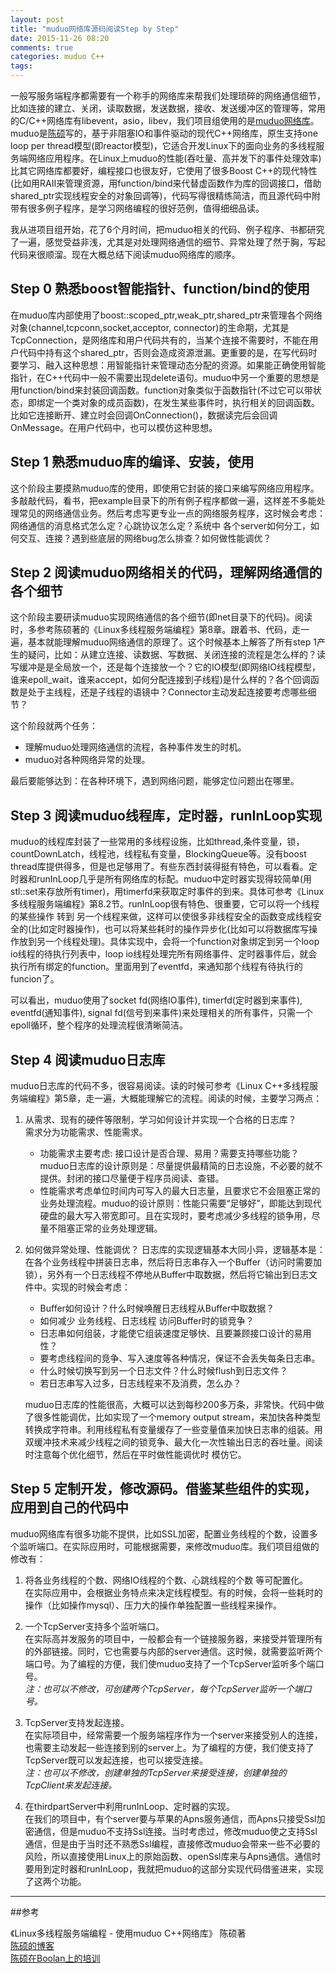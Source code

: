 ```yaml
---
layout: post
title: "muduo网络库源码阅读Step by Step"
date: 2015-11-26 08:20
comments: true
categories: muduo C++
tags: 
---
```






一般写服务端程序都需要有一个称手的网络库来帮我们处理琐碎的网络通信细节，比如连接的建立、关闭，读取数据，发送数据，接收、发送缓冲区的管理等，常用的C/C++网络库有libevent，asio，libev，我们项目组使用的是[muduo网络库](https://github.com/chenshuo/muduo)。muduo是[陈硕](http://www.chenshuo.com/)写的，基于非阻塞IO和事件驱动的现代C++网络库，原生支持one loop per thread模型(即reactor模型)，它适合开发Linux下的面向业务的多线程服务端网络应用程序。<!--more-->在Linux上muduo的性能(吞吐量、高并发下的事件处理效率)比其它网络库都要好，编程接口也很友好，它使用了很多Boost C++的现代特性(比如用RAII来管理资源，用function/bind来代替虚函数作为库的回调接口，借助shared_ptr实现线程安全的对象回调等)，代码写得很精练简洁，而且源代码中附带有很多例子程序，是学习网络编程的很好范例，值得细细品读。

我从进项目组开始，花了6个月时间，把muduo相关的代码、例子程序、书都研究了一遍，感觉受益非浅，尤其是对处理网络通信的细节、异常处理了然于胸，写起代码来很顺溜。现在大概总结下阅读muduo网络库的顺序。


## Step 0       熟悉boost智能指针、function/bind的使用

在muduo库内部使用了boost::scoped_ptr,weak_ptr,shared_ptr来管理各个网络对象(channel,tcpconn,socket,acceptor, connector)的生命期，尤其是TcpConnection，是网络库和用户代码共有的，当某个连接不需要时，不能在用户代码中持有这个shared_ptr，否则会造成资源泄漏。更重要的是，在写代码时要学习、融入这种思想：用智能指针来管理动态分配的资源。如果能正确使用智能指针，在C++代码中一般不需要出现delete语句。muduo中另一个重要的思想是用function/bind来封装回调函数。function对象类似于函数指针(不过它可以带状态，即绑定一个类对象的成员函数)，在发生某些事件时，执行相关的回调函数。比如它连接断开、建立时会回调OnConnection()，数据读完后会回调OnMessage。在用户代码中，也可以模仿这种思想。

## Step 1       熟悉muduo库的编译、安装，使用
这个阶段主要摸熟muduo库的使用，即使用它封装的接口来编写网络应用程序。多敲敲代码，看书，把example目录下的所有例子程序都做一遍，这样差不多能处理常见的网络通信业务。然后考虑写更专业一点的网络服务程序，这时候会考虑：网络通信的消息格式怎么定？心跳协议怎么定？系统中 各个server如何分工，如何交互、连接？遇到些底层的网络bug怎么排查？如何做性能调优？

## Step 2       阅读muduo网络相关的代码，理解网络通信的各个细节
这个阶段主要研读muduo实现网络通信的各个细节(即net目录下的代码)。阅读时，多参考陈硕著的《Linux多线程服务端编程》第8章。跟着书、代码，走一遍，基本就能理解muduo网络通信的原理了。这个时候基本上解答了所有step 1产生的疑问，比如：从建立连接、读数据、写数据、关闭连接的流程是怎么样的？读写缓冲是是全局放一个，还是每个连接放一个？它的IO模型(即网络IO线程模型，谁来epoll_wait，谁来accept，如何分配连接到子线程)是什么样的？各个回调函数是处于主线程，还是子线程的语镜中？Connector主动发起连接要考虑哪些细节？

这个阶段就两个任务：  

- 理解muduo处理网络通信的流程，各种事件发生的时机。  
- muduo对各种网络异常的处理。  

最后要能够达到：在各种环境下，遇到网络问题，能够定位问题出在哪里。

## Step 3  阅读muduo线程库，定时器，runInLoop实现
muduo的线程库封装了一些常用的多线程设施，比如thread,条件变量，锁，countDownLatch，线程池，线程私有变量，BlockingQueue等。没有boost thread库提供得多，但是也足够用了。有些东西封装得挺有特色，可以看看。定时器和runInLoop几乎是所有网络库的标配。muduo中定时器实现得较简单(用stl::set来存放所有timer)，用timerfd来获取定时事件的到来。具体可参考《Linux多线程服务端编程》第8.2节。runInLoop很有特色、很重要，它可以将一个线程的某些操作 转到 另一个线程来做，这样可以使很多非线程安全的函数变成线程安全的(比如定时器操作)，也可以将某些耗时的操作异步化(比如可以将数据库写操作放到另一个线程处理)。具体实现中，会将一个function对象绑定到另一个loop io线程的待执行列表中，loop io线程处理完所有网络事件、定时器事件后，就会执行所有绑定的function。里面用到了eventfd，来通知那个线程有待执行的funcion了。

可以看出，muduo使用了socket fd(网络IO事件), timerfd(定时器到来事件), eventfd(通知事件), signal fd(信号到来事件)来处理相关的所有事件，只需一个epoll循环，整个程序的处理流程很清晰简洁。

## Step 4  阅读muduo日志库
muduo日志库的代码不多，很容易阅读。读的时候可参考《Linux C++多线程服务端编程》第5章，走一遍，大概能理解它的流程。阅读的时候，主要学习两点：

1.  从需求、现有的硬件等限制，学习如何设计并实现一个合格的日志库？  
	需求分为功能需求、性能需求。  
	- 功能需求主要考虑: 接口设计是否合理、易用？需要支持哪些功能？muduo日志库的设计原则是：尽量提供最精简的日志设施，不必要的就不提供。封闭的接口尽量便于程序员阅读、查错。
	- 性能需求考虑单位时间内可写入的最大日志量，且要求它不会阻塞正常的业务处理流程。muduo的设计原则：性能只需要“足够好”，即能达到现代硬盘的最大写入带宽即可。且在实现时，要考虑减少多线程的锁争用，尽量不阻塞正常的业务处理逻辑。

2. 如何做异常处理、性能调优？
	日志库的实现逻辑基本大同小异，逻辑基本是：在各个业务线程中拼装日志串，然后将日志串存入一个Buffer（访问时需要加锁），另外有一个日志线程不停地从Buffer中取数据，然后将它输出到日志文件中。实现的时候会考虑：  
	- Buffer如何设计？什么时候唤醒日志线程从Buffer中取数据？
	- 如何减少 业务线程、日志线程 访问Buffer时的锁竞争？
	- 日志串如何组装，才能使它组装速度足够快、且要兼顾接口设计的易用性？
	- 要考虑线程间的竞争、写入速度等各种情况，保证不会丢失每条日志串。
	- 什么时候切换写到另一个日志文件？什么时候flush到日志文件？
	- 若日志串写入过多，日志线程来不及消费，怎么办？
	
	muduo日志库的性能很高，大概可以达到每秒200多万条，非常快。代码中做了很多性能调优，比如实现了一个memory output stream，来加快各种类型转换成字符串。利用线程私有变量缓存了一些变量值来加快日志串的组装。用双缓冲技术来减少线程之间的锁竞争、最大化一次性输出日志的吞吐量。阅读时注意每个优化细节，然后在平时做性能调优时 模仿它。

## Step 5  定制开发，修改源码。借鉴某些组件的实现，应用到自己的代码中

muduo网络库有很多功能不提供，比如SSL加密，配置业务线程的个数，设置多个监听端口。在实际应用时，可能根据需要，来修改muduo库。我们项目组做的修改有：  

1. 将各业务线程的个数、网络IO线程的个数、心跳线程的个数 等可配置化。  
	在实际应用中，会根据业务特点来决定线程模型。有的时候，会将一些耗时的操作（比如操作mysql）、压力大的操作单独配置一些线程来操作。
	
2. 一个TcpServer支持多个监听端口。  
	在实际高并发服务的项目中，一般都会有一个链接服务器，来接受并管理所有的外部链接。同时，它也需要与内部的server通信。这时候，就需要监听两个端口号。为了编程的方便，我们使muduo支持了一个TcpServer监听多个端口号。  
	*注：也可以不修改，可创建两个TcpServer，每个TcpServer监听一个端口号。*

3. TcpServer支持发起连接。  
	在实际项目中，经常需要一个服务端程序作为一个server来接受别人的连接，也需要主动发起一些连接到别的server上。为了编程的方便，我们使支持了TcpServer既可以发起连接，也可以接受连接。  
	*注：也可以不修改，创建单独的TcpServer来接受连接，创建单独的TcpClient来发起连接。*
	
4. 在thirdpartServer中利用runInLoop、定时器的实现。  
	在我们的项目中，有个server要与苹果的Apns服务通信，而Apns只接受Ssl加密通信，但是muduo不支持Ssl连接。当时考虑过，修改muduo使之支持Ssl通信，但是由于当时还不熟悉Ssl编程，直接修改muduo会带来一些不必要的风险，所以直接使用Linux上的原始函数、openSsl库来与Apns通信。通信时要用到定时器和runInLoop，我就把muduo的这部分实现代码借鉴进来，实现了这两个功能。


------------------------------------------------

##参考

《Linux多线程服务端编程 - 使用muduo C++网络库》    陈硕著  
[陈硕的博客](http://blog.csdn.net/solstice)  
[陈硕在Boolan上的培训](http://boolan.com/course/4)







